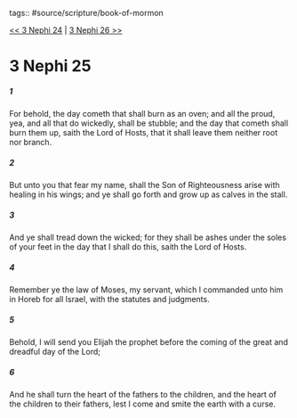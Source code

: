 tags:: #source/scripture/book-of-mormon

[<< 3 Nephi 24](/book-of-mormon/11_3_Nephi/3_Nephi_24.md) | [3 Nephi 26 >>](/book-of-mormon/11_3_Nephi/3_Nephi_26.md)

# 3 Nephi 25

##### 1

For behold, the day cometh that shall burn as an oven; and all the proud, yea, and all that do wickedly, shall be stubble; and the day that cometh shall burn them up, saith the Lord of Hosts, that it shall leave them neither root nor branch.

##### 2

But unto you that fear my name, shall the Son of Righteousness arise with healing in his wings; and ye shall go forth and grow up as calves in the stall.

##### 3

And ye shall tread down the wicked; for they shall be ashes under the soles of your feet in the day that I shall do this, saith the Lord of Hosts.

##### 4

Remember ye the law of Moses, my servant, which I commanded unto him in Horeb for all Israel, with the statutes and judgments.

##### 5

Behold, I will send you Elijah the prophet before the coming of the great and dreadful day of the Lord;

##### 6

And he shall turn the heart of the fathers to the children, and the heart of the children to their fathers, lest I come and smite the earth with a curse.
